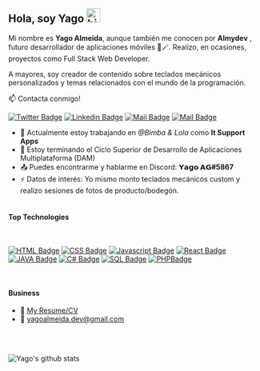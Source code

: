 ## Hola, soy Yago <img src="https://user-images.githubusercontent.com/1303154/88677602-1635ba80-d120-11ea-84d8-d263ba5fc3c0.gif" width="28px" height="28px" alt="hi">

Mi nombre es **Yago Almeida**, aunque también me conocen por **Almydev** , futuro desarrollador de aplicaciones móviles 🚀🪄. Realizo, en ocasiones, proyectos como Full Stack Web Developer.

A mayores, soy creador de contenido sobre teclados mecánicos personalizados y temas relacionados con el mundo de la programación.

:mailbox: Contacta conmigo!

[![Twitter Badge](https://img.shields.io/badge/-@almydev__-1ca0f1?style=flat&labelColor=1ca0f1&logo=twitter&logoColor=white&link=https://twitter.com/Ipenywis)](https://twitter.com/almydev_) [![Linkedin Badge](https://img.shields.io/badge/-Yago_Almeida-0e76a8?style=flat&labelColor=0e76a8&logo=linkedin&logoColor=white)](https://www.linkedin.com/in/yagoalmg/) [![Mail Badge](https://img.shields.io/badge/-@almydev-e84393?style=flat&labelColor=e84393&logo=instagram&logoColor=white)](https://www.instagram.com/almydev/) [![Mail Badge](https://img.shields.io/badge/-yagoalmeida.dev-c0392b?style=flat&labelColor=c0392b&logo=gmail&logoColor=white)](mailto:yagoalmeida.dev@gmail.com)

<!-- TODO: Add last video link -->

- 🔭 Actualmente estoy trabajando en *@Bimba & Lola* como **It Support Apps**
- 🤔 Estoy terminando el Ciclo Superior de Desarrollo de Aplicaciones Multiplataforma (DAM)
- 📤 Puedes encontrarme y hablarme en Discord: __**𝗬𝗮𝗴𝗼 𝗔𝗚#5867**__
- ⚡ Datos de interés: Yo mismo monto teclados mecánicos custom y realizo sesiones de fotos de producto/bodegón.
<br /><br />

#### Top Technologies
<br />

<!-- TODO: Make technologies links takes you to repositories -->

[![HTML Badge](https://img.shields.io/badge/-HTML-EA5034?style=for-the-badge&labelColor=black&logo=HTML5&logoColor=EA5034)](#)
[![CSS Badge](https://img.shields.io/badge/-CSS-1EA8F1?style=for-the-badge&labelColor=black&logo=CSS3&logoColor=1EA8F1)](#) 
[![Javascript Badge](https://img.shields.io/badge/-Javascript-F0DB4F?style=for-the-badge&labelColor=black&logo=javascript&logoColor=F0DB4F)](#)
[![React Badge](https://img.shields.io/badge/-React-61DBFB?style=for-the-badge&labelColor=black&logo=react&logoColor=61DBFB)](#) 
[![JAVA Badge](https://img.shields.io/badge/-JAVA-1D53EE?style=for-the-badge&labelColor=black&logo=CoffeeScript&logoColor=1D53EE)](#) 
[![C# Badge](https://img.shields.io/badge/-C_Sharp-3C873A?style=for-the-badge&labelColor=black&logo=C%20Sharp&logoColor=3C873A)](#) 
[![SQL Badge](https://img.shields.io/badge/-SQL-e535ab?style=for-the-badge&labelColor=black&logo=SQLite&logoColor=e535ab)](#)
[![PHPBadge](https://img.shields.io/badge/-PHP-1DE7EE?style=for-the-badge&labelColor=black&logo=PHP&logoColor=1DE7EE)](#)


<br />

#### Business
- 📎 [My Resume/CV](https://github.com/Almydev/Almydev/blob/main/resumes/CV_YagoAlmeida.pdf)
- 📧 yagoalmeida.dev@gmail.com

<br /><br />

![Yago's github stats](https://github-readme-stats.vercel.app/api?username=yagoalmg&count_private=true&theme=tokyonight&hide=contribs,prs)

</details>
